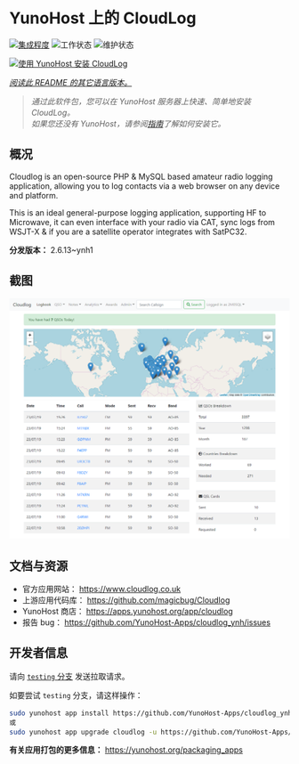 <!--
注意：此 README 由 <https://github.com/YunoHost/apps/tree/master/tools/readme_generator> 自动生成
请勿手动编辑。
-->

# YunoHost 上的 CloudLog

[![集成程度](https://dash.yunohost.org/integration/cloudlog.svg)](https://dash.yunohost.org/appci/app/cloudlog) ![工作状态](https://ci-apps.yunohost.org/ci/badges/cloudlog.status.svg) ![维护状态](https://ci-apps.yunohost.org/ci/badges/cloudlog.maintain.svg)

[![使用 YunoHost 安装 CloudLog](https://install-app.yunohost.org/install-with-yunohost.svg)](https://install-app.yunohost.org/?app=cloudlog)

*[阅读此 README 的其它语言版本。](./ALL_README.md)*

> *通过此软件包，您可以在 YunoHost 服务器上快速、简单地安装 CloudLog。*  
> *如果您还没有 YunoHost，请参阅[指南](https://yunohost.org/install)了解如何安装它。*

## 概况

Cloudlog is an open-source PHP & MySQL based amateur radio logging application, allowing you to log contacts via a web browser on any device and platform.

This is an ideal general-purpose logging application, supporting HF to Microwave, it can even interface with your radio via CAT, sync logs from WSJT-X & if you are a satellite operator integrates with SatPC32.

**分发版本：** 2.6.13~ynh1

## 截图

![CloudLog 的截图](./doc/screenshots/screenshot.png)

## 文档与资源

- 官方应用网站： <https://www.cloudlog.co.uk>
- 上游应用代码库： <https://github.com/magicbug/Cloudlog>
- YunoHost 商店： <https://apps.yunohost.org/app/cloudlog>
- 报告 bug： <https://github.com/YunoHost-Apps/cloudlog_ynh/issues>

## 开发者信息

请向 [`testing` 分支](https://github.com/YunoHost-Apps/cloudlog_ynh/tree/testing) 发送拉取请求。

如要尝试 `testing` 分支，请这样操作：

```bash
sudo yunohost app install https://github.com/YunoHost-Apps/cloudlog_ynh/tree/testing --debug
或
sudo yunohost app upgrade cloudlog -u https://github.com/YunoHost-Apps/cloudlog_ynh/tree/testing --debug
```

**有关应用打包的更多信息：** <https://yunohost.org/packaging_apps>
